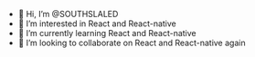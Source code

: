 - 👋 Hi, I’m @SOUTHSLALED
- 👀 I’m interested in React and React-native
- 🌱 I’m currently learning React and React-native
- 💞️ I’m looking to collaborate on React and React-native again


<!---
SOUTHSLALED/SOUTHSLALED is a ✨ special ✨ repository because its `README.md` (this file) appears on your GitHub profile.
You can click the Preview link to take a look at your changes.
--->
